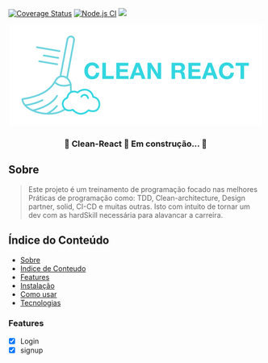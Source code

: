 [![Coverage Status](https://coveralls.io/repos/github/WalanyCosta/clean-react/badge.svg?branch=master)](https://coveralls.io/github/WalanyCosta/clean-react?branch=master)
[![Node.js CI](https://github.com/WalanyCosta/clean-react/actions/workflows/CI.yml/badge.svg)](https://github.com/WalanyCosta/clean-react/actions/workflows/CI.yml)
<img src="https://img.shields.io/badge/License-MIT-green"/>

<div align="center">
  <img src="public/img/logo.png"/>
</div>


  <h3 align="center">
    🚧  Clean-React 🚀 Em construção...  🚧
  </h3>

## Sobre
  > Este projeto é um treinamento de programação focado nas melhores
  > Práticas de programação como: TDD, Clean-architecture, Design partner,
  > solid, CI-CD e muitas outras. Isto com intuito de tornar um dev com as
  > hardSkill necessária para alavancar a carreira.  

## Índice do Conteúdo
<!--ts-->
   * [Sobre](#Sobre)
   * [Indice de Conteudo](#Indice-de-conteudo)
   * [Features](#Features)
   * [Instalação](#instalacao)
   * [Como usar](#como-usar)
   * [Tecnologias](#tecnologias)
<!--te-->

### Features

- [x] Login
- [x] signup
